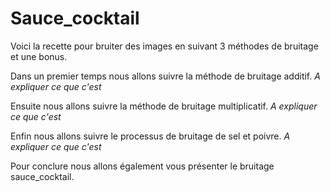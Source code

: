 # Sauce_cocktail
 
Voici la recette pour bruiter des images en suivant 3 méthodes de bruitage et une bonus.

Dans un premier temps nous allons suivre la méthode de bruitage additif. *A expliquer ce que c'est*

Ensuite nous allons suivre la méthode de bruitage multiplicatif. *A expliquer ce que c'est*

Enfin nous allons suivre le processus de bruitage de sel et poivre. *A expliquer ce que c'est*

Pour conclure nous allons également vous présenter le bruitage sauce_cocktail.